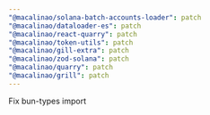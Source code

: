 ```yaml
---
"@macalinao/solana-batch-accounts-loader": patch
"@macalinao/dataloader-es": patch
"@macalinao/react-quarry": patch
"@macalinao/token-utils": patch
"@macalinao/gill-extra": patch
"@macalinao/zod-solana": patch
"@macalinao/quarry": patch
"@macalinao/grill": patch
---
```


Fix bun-types import
